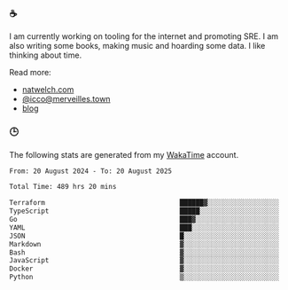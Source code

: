 ### ☕

I am currently working on tooling for the internet and promoting SRE. I am also writing some books, making music and hoarding some data. I like thinking about time.

Read more:

 - [natwelch.com](https://natwelch.com)
 - [@icco@merveilles.town](https://merveilles.town/@icco)
 - [blog](https://writing.natwelch.com)

### 🕒

The following stats are generated from my [WakaTime](https://wakatime.com/@icco) account.

<!--START_SECTION:waka-->

```txt
From: 20 August 2024 - To: 20 August 2025

Total Time: 489 hrs 20 mins

Terraform                                  ██████▓░░░░░░░░░░░░░░░░░░   26.87 %
TypeScript                                 █████░░░░░░░░░░░░░░░░░░░░   19.79 %
Go                                         ███▓░░░░░░░░░░░░░░░░░░░░░   15.24 %
YAML                                       ███░░░░░░░░░░░░░░░░░░░░░░   11.69 %
JSON                                       █░░░░░░░░░░░░░░░░░░░░░░░░   04.28 %
Markdown                                   ▓░░░░░░░░░░░░░░░░░░░░░░░░   02.97 %
Bash                                       ▓░░░░░░░░░░░░░░░░░░░░░░░░   02.81 %
JavaScript                                 ▓░░░░░░░░░░░░░░░░░░░░░░░░   02.19 %
Docker                                     ▓░░░░░░░░░░░░░░░░░░░░░░░░   02.16 %
Python                                     ▒░░░░░░░░░░░░░░░░░░░░░░░░   01.64 %
```

<!--END_SECTION:waka-->
